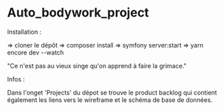 # Auto_bodywork_project

Installation :

=> cloner le dépôt
=> composer install
=> symfony server:start
=> yarn encore dev --watch


"Ce n'est pas au vieux singe qu'on apprend à faire la grimace."


Infos :

Dans l'onget 'Projects' du dépot se trouve le product backlog qui contient également les liens vers le wireframe et le schéma de base de données.
